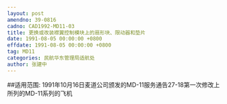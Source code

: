 ```yaml
---
layout: post
amendno: 39-0816
cadno: CAD1992-MD11-03
title: 更换或改装襟翼控制模块上的扇形块、限动器和垫片
date: 1991-08-05 00:00:00 +0800
effdate: 1991-08-05 00:00:00 +0800
tag: MD11
categories: 民航华东管理局适航处
author: 张建中
---
```


##适用范围:
1991年10月16日麦道公司颁发的MD-11服务通告27-18第一次修改上所列的MD-11系列的飞机

